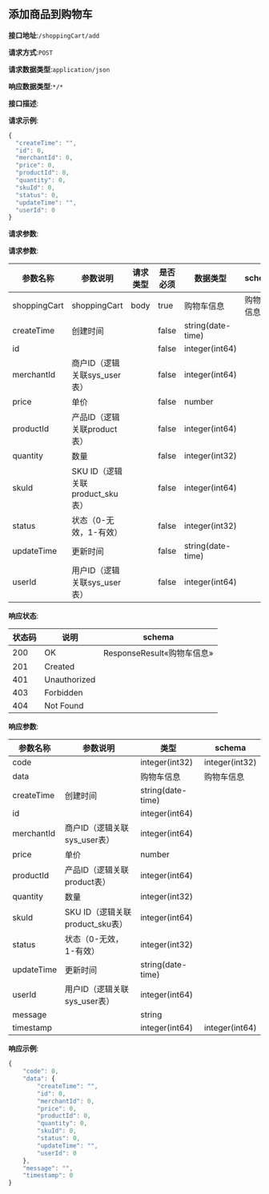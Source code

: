 

## 添加商品到购物车


**接口地址**:`/shoppingCart/add`


**请求方式**:`POST`


**请求数据类型**:`application/json`


**响应数据类型**:`*/*`


**接口描述**:


**请求示例**:


```javascript
{
  "createTime": "",
  "id": 0,
  "merchantId": 0,
  "price": 0,
  "productId": 0,
  "quantity": 0,
  "skuId": 0,
  "status": 0,
  "updateTime": "",
  "userId": 0
}
```


**请求参数**:


**请求参数**:


| 参数名称 | 参数说明 | 请求类型    | 是否必须 | 数据类型 | schema |
| -------- | -------- | ----- | -------- | -------- | ------ |
|shoppingCart|shoppingCart|body|true|购物车信息|购物车信息|
|        createTime|创建时间||false|string(date-time)||
|        id|||false|integer(int64)||
|        merchantId|商户ID（逻辑关联sys_user表）||false|integer(int64)||
|        price|单价||false|number||
|        productId|产品ID（逻辑关联product表）||false|integer(int64)||
|        quantity|数量||false|integer(int32)||
|        skuId|SKU ID（逻辑关联product_sku表）||false|integer(int64)||
|        status|状态（0-无效，1-有效）||false|integer(int32)||
|        updateTime|更新时间||false|string(date-time)||
|        userId|用户ID（逻辑关联sys_user表）||false|integer(int64)||


**响应状态**:


| 状态码 | 说明 | schema |
| -------- | -------- | ----- | 
|200|OK|ResponseResult«购物车信息»|
|201|Created||
|401|Unauthorized||
|403|Forbidden||
|404|Not Found||


**响应参数**:


| 参数名称 | 参数说明 | 类型 | schema |
| -------- | -------- | ----- |----- | 
|code||integer(int32)|integer(int32)|
|data||购物车信息|购物车信息|
|        createTime|创建时间|string(date-time)||
|        id||integer(int64)||
|        merchantId|商户ID（逻辑关联sys_user表）|integer(int64)||
|        price|单价|number||
|        productId|产品ID（逻辑关联product表）|integer(int64)||
|        quantity|数量|integer(int32)||
|        skuId|SKU ID（逻辑关联product_sku表）|integer(int64)||
|        status|状态（0-无效，1-有效）|integer(int32)||
|        updateTime|更新时间|string(date-time)||
|        userId|用户ID（逻辑关联sys_user表）|integer(int64)||
|message||string||
|timestamp||integer(int64)|integer(int64)|


**响应示例**:
```javascript
{
	"code": 0,
	"data": {
		"createTime": "",
		"id": 0,
		"merchantId": 0,
		"price": 0,
		"productId": 0,
		"quantity": 0,
		"skuId": 0,
		"status": 0,
		"updateTime": "",
		"userId": 0
	},
	"message": "",
	"timestamp": 0
}
```